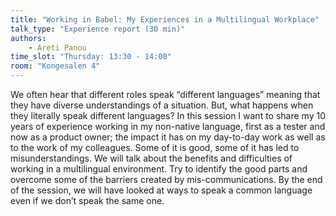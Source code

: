 ```yaml
---
title: "Working in Babel: My Experiences in a Multilingual Workplace"
talk_type: "Experience report (30 min)"
authors:
    - Areti Panou
time_slot: "Thursday: 13:30 - 14:00"
room: "Kongesalen 4"
---
```

We often hear that different roles speak “different languages” meaning that they have diverse understandings of a situation. But, what happens when they literally speak different languages? In this session I want to share my 10 years of experience working in my non-native language, first as a tester and now as a product owner; the impact it has on my day-to-day work as well as to the work of my colleagues. Some of it is good, some of it has led to misunderstandings. We will talk about the benefits and difficulties of working in a multilingual environment. Try to identify the good parts and overcome some of the barriers created by mis-communications. By the end of the session, we will have looked at ways to speak a common language even if we don’t speak the same one.
